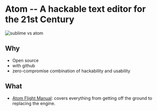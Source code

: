 # Atom -- A hackable text editor for the 21st Century
 
![sublime vs atom](https://i.imgur.com/j87DF4b.png)

## Why 

* Open source
* with github
* zero-compromise combination of hackability and usability

## What 


* [Atom Flight Manual](https://flight-manual.atom.io/): covers everything from getting off the ground to replacing the engine. 